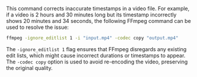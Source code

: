
This command corrects inaccurate timestamps in a video file. For example, if a video is 2 hours and 30 minutes long but its timestamp incorrectly shows 20 minutes and 34 seconds, the following FFmpeg command can be used to resolve the issue:

```bash
ffmpeg -ignore_editlist 1 -i "input.mp4" -codec copy "output.mp4"
```

The `-ignore_editlist 1` flag ensures that FFmpeg disregards any existing edit lists, which might cause incorrect durations or timestamps to appear. The `-codec copy` option is used to avoid re-encoding the video, preserving the original quality.

